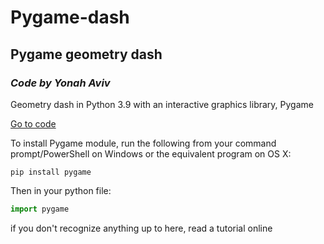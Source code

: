 # Pygame-dash
## Pygame geometry dash
### _Code by Yonah Aviv_
Geometry dash in Python 3.9 with an interactive graphics library, Pygame

[Go to code](/main.py)


To install Pygame module, run the following from your command prompt/PowerShell on Windows or the equivalent program on OS X:
```
pip install pygame
```

Then in your python file:
```python
import pygame
```
if you don't recognize anything up to here, read a tutorial online


